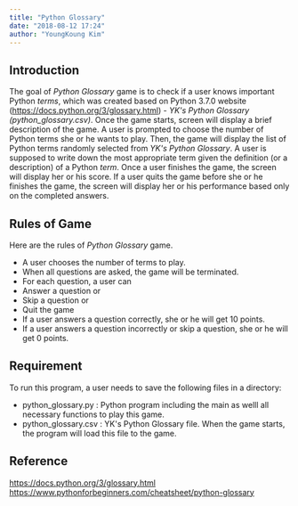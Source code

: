 ```yaml
---
title: "Python Glossary"
date: "2018-08-12 17:24"
author: "YoungKoung Kim"
---
```


## Introduction
The goal of *Python Glossary* game is to check if a user knows important Python *terms*, which was created based on Python 3.7.0 website (https://docs.python.org/3/glossary.html) - *YK's Python Glossary (python_glossary.csv)*. Once the game starts, screen will display a brief description of the game. A user is prompted to choose the number of Python terms she or he wants to play. Then, the game will display the list of Python terms randomly selected from *YK's Python Glossary*. A user is supposed to write down the most appropriate term given the definition (or a description) of a Python *term*.
Once a user finishes the game, the screen will display her or his score. If a user quits the game before she or he finishes the game, the screen will display her or his performance based only on the completed answers.

## Rules of Game
Here are the rules of *Python Glossary* game.
* A user chooses the number of terms to play.
* When all questions are asked, the game will be terminated.
* For each question, a user can
 * Answer a question or
 * Skip a question or
 * Quit the game
* If a user answers a question correctly, she or he will get 10 points.
* If a user answers a question incorrectly or skip a question, she or he will get 0 points.

## Requirement
To run this program, a user needs to save the following files in a directory:
* python_glossary.py : Python program including the main as welll all necessary functions to play this game.
* python_glossary.csv : YK's Python Glossary file. When the game starts, the program will load this file to the game. 

## Reference
https://docs.python.org/3/glossary.html
https://www.pythonforbeginners.com/cheatsheet/python-glossary

